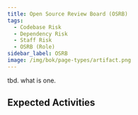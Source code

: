 ```yaml
---
title: Open Source Review Board (OSRB)
tags:
  - Codebase Risk
  - Dependency Risk
  - Staff Risk
  - OSRB (Role)
sidebar_label: OSRB
image: /img/bok/page-types/artifact.png
---
```


tbd.  what is one.

## Expected Activities

<BokTagList tag="OSRB (Role)" filter="Activities" />